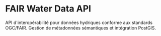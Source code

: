 # FAIR Water Data API  
API d'interopérabilité pour données hydriques conforme aux standards OGC/FAIR. Gestion de métadonnées sémantiques et intégration PostGIS.

